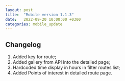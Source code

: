 ```yaml
---
layout: post
title:  "Mobile version 1.1.3"
date:   2022-09-20 10:00:00 +0300
categories: mobile_update
---
```


Changelog
---
1. Added key for route;
2. Added gallery from API into the detailed page;
3. Hardcoded time display in hours in filter routes list;
4. Added Points of interest in detailed route page.
